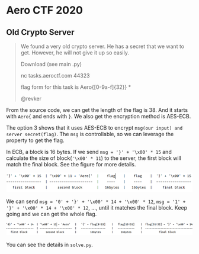 # Aero CTF 2020

## Old Crypto Server

>We found a very old crypto server.
>He has a secret that we want to get.
>However, he will not give it up so easily.
>
>Download (see main .py)
>
>nc tasks.aeroctf.com 44323
>
>flag form for this task is Aero{[0-9a-f]{32}} *
>
>@revker
	

From the source code, we can get the length of the flag is 38. And it starts with `Aero{` and ends with `}`. We also get the encryption method is AES-ECB.

The option 3 shows that it uses AES-ECB to encrypt `msg(our input) and server secret(flag)`. The `msg` is controllable, so we can leverage the property to get the flag.

In ECB, a block is 16 bytes. If we send `msg = '}' + '\x00' * 15` and calculate the size of block(`'\x00' * 11`) to the server, the first block will match the final block. See the figure for more details.

![](ECB.PNG)

We can send `msg = '0' + '}' + '\x00' * 14 + '\x00' * 12`, `msg = '1' + '}' + '\x00' * 14 + '\x00' * 12`, ..., until it matches the final block. Keep going and we can get the whole flag.

![](solve.PNG)

You can see the details in `solve.py`.

